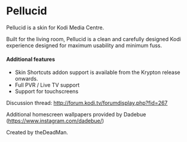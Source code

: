 Pellucid
===================

Pellucid is a skin for Kodi Media Centre.

Built for the living room, Pellucid is a clean and carefully designed Kodi experience designed for maximum usability and minimum fuss.

#### Additional features

- Skin Shortcuts addon support is available from the Krypton release onwards.
- Full PVR / Live TV support
- Support for touchscreens

Discussion thread: http://forum.kodi.tv/forumdisplay.php?fid=267

Additional homescreen wallpapers provided by Dadebue (https://www.instagram.com/dadebue/)

Created by theDeadMan.

